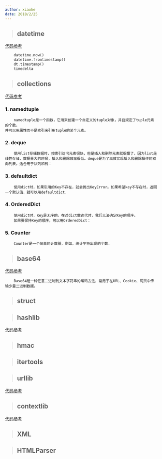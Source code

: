 ```yaml
---
author: xiaohe
date: 2018/2/25
---
```


>## datetime

[代码参考](https://github.com/michaelliao/learn-python3/blob/master/samples/commonlib/use_datetime.py)

```python
    datetime.now()
    datetime.fromtimestamp()
    dt.timestamp()
    timedelta
```

> ## collections

[代码参考](https://github.com/michaelliao/learn-python3/blob/master/samples/commonlib/use_collections.py)

### 1. namedtuple

```
    namedtuple是一个函数，它用来创建一个自定义的tuple对象，并且规定了tuple元素的个数，
并可以用属性而不是索引来引用tuple的某个元素。
```

### 2. deque

```
    使用list存储数据时，按索引访问元素很快，但是插入和删除元素就很慢了，因为list是线性存储，数据量大的时候，插入和删除效率很低。deque是为了高效实现插入和删除操作的双向列表，适合用于队列和栈：
```
### 3. defaultdict

```
    使用dict时，如果引用的Key不存在，就会抛出KeyError。如果希望key不存在时，返回一个默认值，就可以用defaultdict.
```

### 4. OrderedDict

```
    使用dict时，Key是无序的。在对dict做迭代时，我们无法确定Key的顺序。
    如果要保持Key的顺序，可以用OrderedDict：
```

### 5. Counter

```
    Counter是一个简单的计数器，例如，统计字符出现的个数.
```

>## base64

[代码参考](https://github.com/michaelliao/learn-python3/blob/master/samples/commonlib/do_base64.py)
```
    Base64是一种任意二进制到文本字符串的编码方法，常用于在URL、Cookie、网页中传输少量二进制数据。
```

>## struct

>## hashlib
[代码参考](https://github.com/michaelliao/learn-python3/blob/master/samples/commonlib/use_hashlib.py)

>## hmac

>## itertools

>## urllib
[代码参考](https://github.com/michaelliao/learn-python3/blob/master/samples/commonlib/use_urllib.py)

>## contextlib
[代码参考](https://github.com/michaelliao/learn-python3/blob/master/samples/commonlib/use_contextlib.py)

>## XML

>## HTMLParser






















